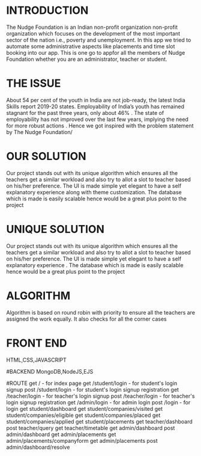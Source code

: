 # INTRODUCTION
The Nudge Foundation is an Indian non-profit organization non-profit organization which focuses on the development of the most important sector of the nation i.e., poverty and unemployment. In this app we tried to automate some administrative aspects like placements and time slot booking into our app. This is one go to appfor all the members of Nudge Foundation whether you are an administrator, teacher or student.

# THE ISSUE
About 54 per cent of the youth in India are not job-ready, the latest India Skills report 2019-20 states. Employability of India’s youth has remained stagnant for the past three years, only about 46% . The state of employability has not improved over the last few years, implying the need for more robust actions . Hence we got inspired with the problem statement by The Nudge Foundation/

# OUR SOLUTION
Our project stands out with its unique algorithm which ensures all the teachers get a similar workload and also try to allot a slot to teacher based on his/her preference. The UI is made simple yet elegant to have a self explanatory experience along with theme customization. The database which is made is easily scalable hence would be a great plus point to the project

# UNIQUE SOLUTION

Our project stands out with its unique algorithm which ensures all the teachers get a similar workload and also try to allot a slot to teacher based on his/her preference. The UI is made simple yet elegant to have a self explanatory experience . The database which is made is easily scalable hence would be a great plus point to the project

# ALGORITHM

Algorithm is based on round robin with priority to ensure all the teachers are assigned the work equally. It also checks for all the corner cases

# FRONT END
 HTML,CSS,JAVASCRIPT
 
#BACKEND
 MongoDB,NodeJS,EJS

#ROUTE
get /              - for index page
get /student/login - for student's login signup
post /student/login - for student's login signup registration
get /teacher/login - for teacher's login signup
post /teacher/login - for teacher's login signup registration
get /admin/login   - for admin login
post /login        - for login
get student/dashboard
get student/companies/visited
get student/companies/eligible
get student/companies/placed
get student/companies/applied
get student/placements
get teacher/dashboard
post teacher/query
get teacher/timetable
get admin/dashboard
post admin/dashboard
get admin/placements
get admin/placements/companyform
get admin/placements
post admin/dashboard/resolve
